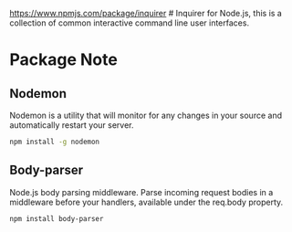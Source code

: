 https://www.npmjs.com/package/inquirer # Inquirer for Node.js, this is a collection of common interactive command line user interfaces.

# Package Note
## Nodemon
Nodemon is a utility that will monitor for any changes in your source and automatically restart your server.
```bash
npm install -g nodemon
```
## Body-parser
Node.js body parsing middleware. Parse incoming request bodies in a middleware before your handlers, available under the req.body property.
```bash
npm install body-parser
```